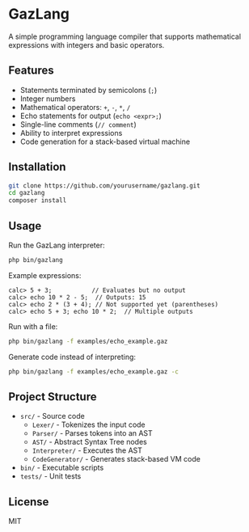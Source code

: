 # GazLang

A simple programming language compiler that supports mathematical expressions with integers and basic operators.

## Features

- Statements terminated by semicolons (`;`)
- Integer numbers
- Mathematical operators: `+`, `-`, `*`, `/`
- Echo statements for output (`echo <expr>;`)
- Single-line comments (`// comment`)
- Ability to interpret expressions
- Code generation for a stack-based virtual machine

## Installation

```bash
git clone https://github.com/yourusername/gazlang.git
cd gazlang
composer install
```

## Usage

Run the GazLang interpreter:

```bash
php bin/gazlang
```

Example expressions:

```
calc> 5 + 3;           // Evaluates but no output
calc> echo 10 * 2 - 5;  // Outputs: 15
calc> echo 2 * (3 + 4); // Not supported yet (parentheses)
calc> echo 5 + 3; echo 10 * 2;  // Multiple outputs
```

Run with a file:

```bash
php bin/gazlang -f examples/echo_example.gaz
```

Generate code instead of interpreting:

```bash
php bin/gazlang -f examples/echo_example.gaz -c
```

## Project Structure

- `src/` - Source code
  - `Lexer/` - Tokenizes the input code
  - `Parser/` - Parses tokens into an AST
  - `AST/` - Abstract Syntax Tree nodes
  - `Interpreter/` - Executes the AST
  - `CodeGenerator/` - Generates stack-based VM code
- `bin/` - Executable scripts
- `tests/` - Unit tests

## License

MIT 